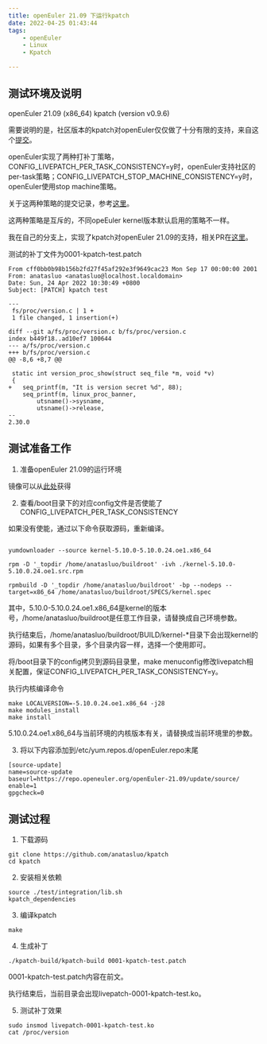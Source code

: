 ```yaml
---
title: openEuler 21.09 下运行kpatch
date: 2022-04-25 01:43:44
tags:
    - openEuler
    - Linux
    - Kpatch

---
```



## 测试环境及说明

openEuler 21.09 (x86_64)
kpatch (version v0.9.6)

需要说明的是，社区版本的kpatch对openEuler仅仅做了十分有限的支持，来自这个[提交](https://github.com/dynup/kpatch/commit/eaaced1912c43103749366927daff5794ea4f404)。

openEuler实现了两种打补丁策略，CONFIG_LIVEPATCH_PER_TASK_CONSISTENCY=y时，openEuler支持社区的per-task策略；CONFIG_LIVEPATCH_STOP_MACHINE_CONSISTENCY=y时，openEuler使用stop machine策略。

关于这两种策略的提交记录，参考[这里](https://mailweb.openeuler.org/hyperkitty/list/kernel@openeuler.org/message/MANDE5M5NQ3WRQSSW7WCIECNF67WPP75/)。

这两种策略是互斥的，不同opeEuler kernel版本默认启用的策略不一样。

我在自己的分支上，实现了kpatch对openEuler 21.09的支持，相关PR在[这里](https://github.com/dynup/kpatch/pull/1263)。

测试的补丁文件为0001-kpatch-test.patch
```
From cff0bb0b98b156b2fd27f45af292e3f9649cac23 Mon Sep 17 00:00:00 2001
From: anatasluo <anatasluo@localhost.localdomain>
Date: Sun, 24 Apr 2022 10:30:49 +0800
Subject: [PATCH] kpatch test

---
 fs/proc/version.c | 1 +
 1 file changed, 1 insertion(+)

diff --git a/fs/proc/version.c b/fs/proc/version.c
index b449f18..ad10ef7 100644
--- a/fs/proc/version.c
+++ b/fs/proc/version.c
@@ -8,6 +8,7 @@
 
 static int version_proc_show(struct seq_file *m, void *v)
 {
+	seq_printf(m, "It is version secret %d", 88);
 	seq_printf(m, linux_proc_banner,
 		utsname()->sysname,
 		utsname()->release,
-- 
2.30.0

```

## 测试准备工作

1. 准备openEuler 21.09的运行环境

镜像可以从[此处](https://repo.openeuler.org/openEuler-21.09/ISO/x86_64/)获得

2. 查看/boot目录下的对应config文件是否使能了CONFIG_LIVEPATCH_PER_TASK_CONSISTENCY

如果没有使能，通过以下命令获取源码，重新编译。

```

yumdownloader --source kernel-5.10.0-5.10.0.24.oe1.x86_64

rpm -D '_topdir /home/anatasluo/buildroot' -ivh ./kernel-5.10.0-5.10.0.24.oe1.src.rpm

rpmbuild -D '_topdir /home/anatasluo/buildroot' -bp --nodeps --target=x86_64 /home/anatasluo/buildroot/SPECS/kernel.spec

```

其中，5.10.0-5.10.0.24.oe1.x86_64是kernel的版本号，/home/anatasluo/buildroot是任意工作目录，请替换成自己环境参数。

执行结束后，/home/anatasluo/buildroot/BUILD/kernel-*目录下会出现kernel的源码，如果有多个目录，多个目录内容一样，选择一个使用即可。

将/boot目录下的config拷贝到源码目录里，make menuconfig修改livepatch相关配置，保证CONFIG_LIVEPATCH_PER_TASK_CONSISTENCY=y。

执行内核编译命令

```
make LOCALVERSION=-5.10.0.24.oe1.x86_64 -j28
make modules_install
make install
```
5.10.0.24.oe1.x86_64与当前环境的内核版本有关，请替换成当前环境里的参数。

3. 将以下内容添加到/etc/yum.repos.d/openEuler.repo末尾
```
[source-update]
name=source-update
baseurl=https://repo.openeuler.org/openEuler-21.09/update/source/
enable=1
gpgcheck=0
```


## 测试过程

1. 下载源码
```
git clone https://github.com/anatasluo/kpatch
cd kpatch
```

2. 安装相关依赖
```
source ./test/integration/lib.sh
kpatch_dependencies
```

3. 编译kpatch
```
make
```

4. 生成补丁
```
./kpatch-build/kpatch-build 0001-kpatch-test.patch
```

0001-kpatch-test.patch内容在前文。

执行结束后，当前目录会出现livepatch-0001-kpatch-test.ko。

5. 测试补丁效果

```
sudo insmod livepatch-0001-kpatch-test.ko
cat /proc/version
```
